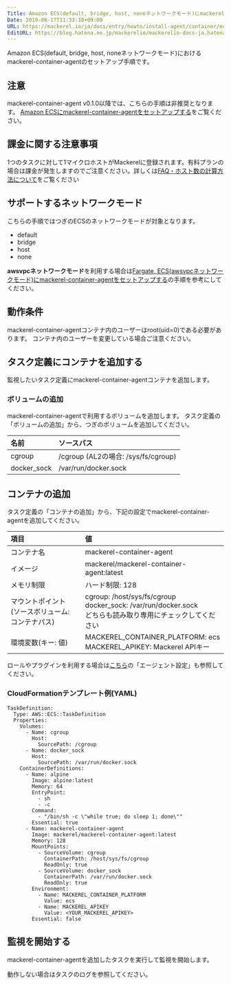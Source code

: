 ```yaml
---
Title: Amazon ECS(default, bridge, host, noneネットワークモード)にmackerel-container-agentをセットアップする
Date: 2019-06-17T11:33:18+09:00
URL: https://mackerel.io/ja/docs/entry/howto/install-agent/container/ecsbasic
EditURL: https://blog.hatena.ne.jp/mackerelio/mackerelio-docs-ja.hatenablog.mackerel.io/atom/entry/17680117127201755862
---
```


Amazon ECS(default, bridge, host, noneネットワークモード)におけるmackerel-container-agentのセットアップ手順です。

## 注意

mackerel-container-agent v0.1.0以降では、こちらの手順は非推奨となります。
[Amazon ECSにmackerel-container-agentをセットアップする](https://mackerel.io/ja/docs/entry/howto/install-agent/container/ecs)をご覧ください。

## 課金に関する注意事項

1つのタスクに対して1マイクロホストがMackerelに登録されます。有料プランの場合は課金が発生しますのでご注意ください。詳しくは[FAQ・ホスト数の計算方法について](https://support.mackerel.io/hc/ja/articles/360039702912-%E3%83%9B%E3%82%B9%E3%83%88%E6%95%B0%E3%81%AE%E8%A8%88%E7%AE%97%E6%96%B9%E6%B3%95%E3%81%AB%E3%81%A4%E3%81%84%E3%81%A6)をご覧ください

## サポートするネットワークモード

こちらの手順ではつぎのECSのネットワークモードが対象となります。

- default
- bridge
- host
- none

**awsvpcネットワークモード**を利用する場合は[Fargate, ECS(awsvpcネットワークモード)にmackerel-container-agentをセットアップする](https://mackerel.io/ja/docs/entry/howto/install-agent/container/ecsawsvpc)の手順を参考にしてください。

## 動作条件

mackerel-container-agentコンテナ内のユーザーはroot(uid=0)である必要があります。
コンテナ内のユーザーを変更している場合ご注意ください。

## タスク定義にコンテナを追加する

監視したいタスク定義にmackerel-container-agentコンテナを追加します。

### ボリュームの追加

mackerel-container-agentで利用するボリュームを追加します。
タスク定義の「ボリュームの追加」から、つぎのボリュームを追加してください。

| 名前 | ソースパス |
| :-- | :-- |
| cgroup | /cgroup (AL2の場合: /sys/fs/cgroup) |
| docker_sock | /var/run/docker.sock |

## コンテナの追加

タスク定義の「コンテナの追加」から、下記の設定でmackerel-container-agentを追加してください。

| 項目 | 値 |
| :-- | :-- |
| コンテナ名| mackerel-container-agent |
| イメージ|  mackerel/mackerel-container-agent:latest |
| メモリ制限|  ハード制限: 128 |
| マウントポイント<br>(ソースボリューム: コンテナパス)| cgroup: /host/sys/fs/cgroup<br>docker_sock: /var/run/docker.sock<br>どちらも読み取り専用にチェックしてください |
| 環境変数(キー: 値) | MACKEREL_CONTAINER_PLATFORM: ecs<br>MACKEREL_APIKEY: Mackerel APIキー |

ロールやプラグインを利用する場合は[こちら](https://mackerel.io/ja/docs/entry/howto/container-agent)の「エージェント設定」も参照してください。

### CloudFormationテンプレート例(YAML)

```
TaskDefinition:
  Type: AWS::ECS::TaskDefinition
  Properties:
    Volumes:
      - Name: cgroup
        Host:
          SourcePath: /cgroup
      - Name: docker_sock
        Host:
          SourcePath: /var/run/docker.sock
    ContainerDefinitions:
      - Name: alpine
        Image: alpine:latest
        Memory: 64
        EntryPoint:
          - sh
          - -c
        Command:
          - "/bin/sh -c \"while true; do sleep 1; done\""
        Essential: true
      - Name: mackerel-container-agent
        Image: mackerel/mackerel-container-agent:latest
        Memory: 128
        MountPoints:
          - SourceVolume: cgroup
            ContainerPath: /host/sys/fs/cgroup
            ReadOnly: true
          - SourceVolume: docker_sock
            ContainerPath: /var/run/docker.sock
            ReadOnly: true
        Environment:
          - Name: MACKEREL_CONTAINER_PLATFORM
            Value: ecs
          - Name: MACKEREL_APIKEY
            Value: <YOUR_MACKEREL_APIKEY>
        Essential: false
```

## 監視を開始する

mackerel-container-agentを追加したタスクを実行して監視を開始します。

動作しない場合はタスクのログを参照してください。
